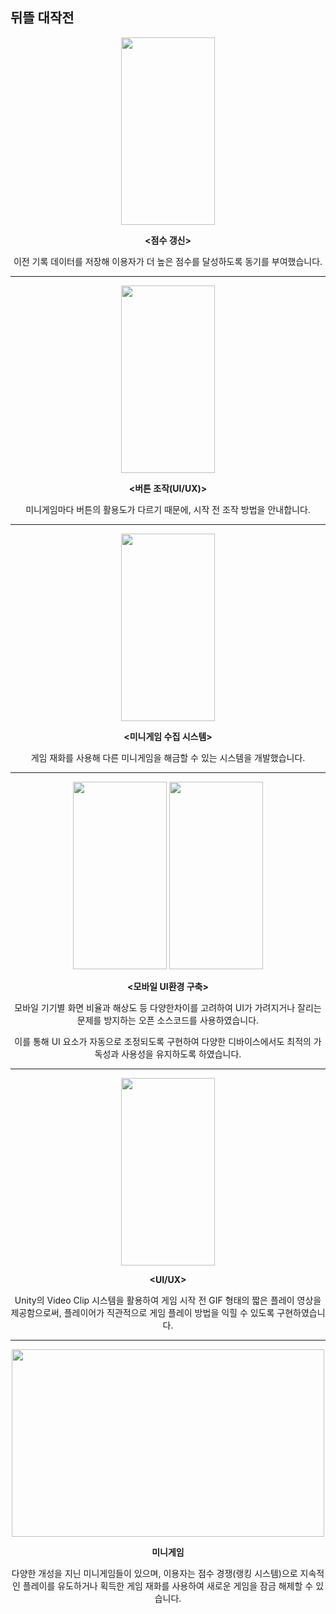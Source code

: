 뒤뜰 대작전
---

<div align="center"> 
<img src ="https://github.com/user-attachments/assets/8898d645-adae-456a-8e57-80b72ba062cb" width = "150" height="300"/> 

__<점수 갱신>__


이전 기록 데이터를 저장해 이용자가 더 높은 점수를 달성하도록 동기를 부여했습니다.
</div>

---
<div align="center"> 
<img src = "https://github.com/user-attachments/assets/91f02aa7-91be-47dc-92c5-6a394dfded33" width = "150" height="300"/>

__<버튼 조작(UI/UX)>__

미니게임마다 버튼의 활용도가 다르기 때문에, 시작 전 조작 방법을 안내합니다.
</div>

---
<div align="center"> 
<img src = "https://github.com/user-attachments/assets/c1d658bb-ada5-4036-a3d5-2ff73aec90a1" width = "150" height="300"/>
     
__<미니게임 수집 시스템>__


게임 재화를 사용해 다른 미니게임을 해금할 수 있는 시스템을 개발했습니다. 
</div>

---
<div align="center"> 
<img src = "https://github.com/user-attachments/assets/b2bde323-8d3b-4f48-b3a9-7e8bd58cc95d" width = "150" height="300"/ >
<img src = "https://github.com/user-attachments/assets/61f81ecf-87bb-44b4-a6d9-ba0b75bb4a75" width = "150" height="300"/ >
     
__<모바일 UI환경 구축>__

모바일 기기별 화면 비율과 해상도 등 다양한차이를 고려하여 UI가 가려지거나 잘리는 문제를 방지하는 오픈 소스코드를 사용하였습니다. 

이를 통해 UI 요소가 자동으로 조정되도록 구현하여 다양한 디바이스에서도 최적의 가독성과 사용성을 유지하도록 하였습니다.

</div>

---
<div align="center"> 
<img src = "https://github.com/user-attachments/assets/2bbcc9d7-d85b-4e56-93f2-b44451d26ab3" width = "150" height="300"/ >
     
__<UI/UX>__

Unity의 Video Clip 시스템을 활용하여 게임 시작 전 GIF 형태의 짧은 플레이 영상을 제공함으로써, 플레이어가 직관적으로 게임 플레이 방법을 익힐 수 있도록 구현하였습니다.

</div>

---
<div align="center"> 
<img src = "https://github.com/user-attachments/assets/e9db1b2d-d648-49f7-bf9f-796c6fb4211d" width = "500" height="300"/>

__미니게임__ 

다양한 개성을 지닌 미니게임들이 있으며, 이용자는 점수 경쟁(랭킹 시스템)으로 지속적인 플레이를 유도하거나 획득한 게임 재화를 사용하여 새로운 게임을 잠금 해제할 수 있습니다.
</div>
